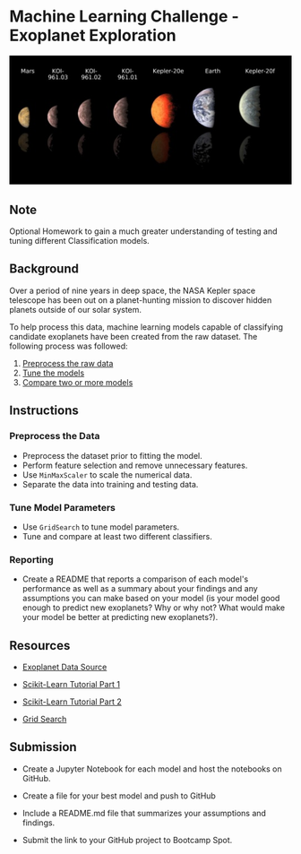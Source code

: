 # Machine Learning Challenge - Exoplanet Exploration

![exoplanets.jpg](Images/exoplanets.jpg)

## Note

Optional Homework to gain a much greater understanding of testing and tuning different Classification models.

## Background

Over a period of nine years in deep space, the NASA Kepler space telescope has been out on a planet-hunting mission to discover hidden planets outside of our solar system.

To help process this data, machine learning models capable of classifying candidate exoplanets have been created from the raw dataset. The following process was followed:

1. [Preprocess the raw data](#Preprocessing)
2. [Tune the models](#Tune-Model-Parameters)
3. [Compare two or more models](#Evaluate-Model-Performance)


## Instructions

### Preprocess the Data

* Preprocess the dataset prior to fitting the model.
* Perform feature selection and remove unnecessary features.
* Use `MinMaxScaler` to scale the numerical data.
* Separate the data into training and testing data.

### Tune Model Parameters

* Use `GridSearch` to tune model parameters.
* Tune and compare at least two different classifiers.

### Reporting

* Create a README that reports a comparison of each model's performance as well as a summary about your findings and any assumptions you can make based on your model (is your model good enough to predict new exoplanets? Why or why not? What would make your model be better at predicting new exoplanets?).

## Resources

* [Exoplanet Data Source](https://www.kaggle.com/nasa/kepler-exoplanet-search-results)

* [Scikit-Learn Tutorial Part 1](https://www.youtube.com/watch?v=4PXAztQtoTg)

* [Scikit-Learn Tutorial Part 2](https://www.youtube.com/watch?v=gK43gtGh49o&t=5858s)

* [Grid Search](https://scikit-learn.org/stable/modules/grid_search.html)


## Submission

* Create a Jupyter Notebook for each model and host the notebooks on GitHub.

* Create a file for your best model and push to GitHub

* Include a README.md file that summarizes your assumptions and findings.

* Submit the link to your GitHub project to Bootcamp Spot.
